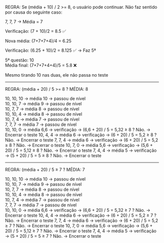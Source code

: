 
REGRA: Se (média + 10) / 2 >= 8, o usuário pode continuar.
Não faz sentido por causa do seguinte caso:


7, 7, 7 → Média = 7

Verificação: (7 + 10)/2 = 8.5 ✅  

Nova média: (7+7+7+4)/4 = 6.25  

Verificação: (6.25 + 10)/2 = 8.125 ✅ → Faz 5ª  

5ª questão: 10  
Média final: (7+7+7+4+4)/5 = 5.8 ❌  

Mesmo tirando 10 nas duas, ele não passa no teste


---


REGRA: (média + 20) / 5 >= 8 ?
MÉDIA: 8

10, 10, 10  →  média 10   →  passou de nível  
10, 10, 7   →  média 9    →  passou de nível  
10, 7, 7    →  média 8    →  passou de nível  
10, 10, 4   →  média 8    →  passou de nível  
10, 7, 4    →  média 7    →  passou de nível  
7, 7, 7     →  média 7    →  passou de nível  
10, 10, 0   →  média 6,6  →  verificação → (6,6 + 20) / 5 = 5,32  ≥ 8 ? Não.  →  Encerrar o teste
10, 4, 4    →  média 6    →  verificação → (6   + 20) / 5 = 5,2   ≥ 8 ? Não.  →  Encerrar o teste
7, 7, 4     →  média 6    →  verificação → (6   + 20) / 5 = 5,2   ≥ 8 ? Não.  →  Encerrar o teste
10, 7, 0    →  média 5,6  →  verificação → (5,6 + 20) / 5 = 5,12  ≥ 8 ? Não.  →  Encerrar o teste
7, 4, 4     →  média 5    →  verificação → (5   + 20) / 5 = 5     ≥ 8 ? Não.  →  Encerrar o teste

---

REGRA: (média + 20) / 5 ≥ 7 ?
MÉDIA: 7

10, 10, 10  →  média 10   →  passou de nível  
10, 10, 7   →  média 9    →  passou de nível  
10, 7, 7    →  média 8    →  passou de nível  
10, 10, 4   →  média 8    →  passou de nível  
10, 7, 4    →  média 7    →  passou de nível  
7, 7, 7     →  média 7    →  passou de nível  
10, 10, 0   →  média 6,6  →  verificação → (6,6 + 20) / 5 = 5,32  ≥ 7 ? Não.  →  Encerrar o teste
10, 4, 4    →  média 6    →  verificação → (6   + 20) / 5 = 5,2   ≥ 7 ? Não.  →  Encerrar o teste
7, 7, 4     →  média 6    →  verificação → (6   + 20) / 5 = 5,2   ≥ 7 ? Não.  →  Encerrar o teste
10, 7, 0    →  média 5,6  →  verificação → (5,6 + 20) / 5 = 5,12  ≥ 7 ? Não.  →  Encerrar o teste
7, 4, 4     →  média 5    →  verificação → (5   + 20) / 5 = 5     ≥ 7 ? Não.  →  Encerrar o teste
